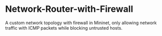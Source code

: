 # Network-Router-with-Firewall
A custom network topology with firewall in Mininet, only allowing network traffic with ICMP packets while blocking untrusted hosts.
